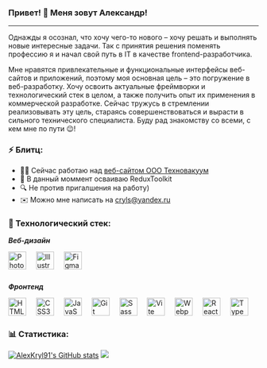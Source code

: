 ### Привет! 👋 Меня зовут Александр!

---

Однажды я осознал, что хочу чего-то нового – хочу решать и выполнять новые интересные задачи. Так с принятия решения поменять профессию я и начал свой путь в IT в качестве frontend-разработчика.

Мне нравятся привлекательные и функциональные интерфейсы веб-сайтов и приложений, поэтому моя основная цель – это погружение в веб-разработку. Хочу освоить актуальные фреймворки и технологический стек в целом, а также получить опыт их применения в коммерческой разработке.
Сейчас тружусь в стремлении реализовывать эту цель, стараясь совершенствоваться и вырасти в сильного технического специалиста. Буду рад знакомству со всеми, с кем мне по пути 😉!

### ⚡ Блитц:

- 👩‍💻 Сейчас работаю над [веб-сайтом ООО Техновакуум](https://github.com/AlexKryl91/Website_Technovacuum)
- 🧠 В данный моммент осваиваю ReduxToolkit
- 🔍 Не против пригалшения на работу)
- ✉️  Можно мне написать на [cryls@yandex.ru](mailto:cryls@yandex.ru)

### 🧱 Технологический стек:

***Веб-дизайн***

<div align="left">
<a href="https://www.adobe.com/uk/products/photoshop.html" target="_blank" rel="noreferrer"><img src="https://raw.githubusercontent.com/danielcranney/readme-generator/main/public/icons/skills/photoshop-colored-dark.svg" width="36" height="36" alt="Photoshop" /></a>
<img width="12" />
<a href="https://www.adobe.com/uk/products/illustrator.html" target="_blank" rel="noreferrer"><img src="https://raw.githubusercontent.com/danielcranney/readme-generator/main/public/icons/skills/illustrator-colored-dark.svg" width="36" height="36" alt="Illustrator" /></a>
<img width="12" />
<a href="https://www.figma.com/" target="_blank" rel="noreferrer"><img src="https://raw.githubusercontent.com/danielcranney/readme-generator/main/public/icons/skills/figma-colored.svg" width="36" height="36" alt="Figma" /></a>
</div>

###

***Фронтенд***

<div align="left">
<a href="https://developer.mozilla.org/en-US/docs/Glossary/HTML5" target="_blank" rel="noreferrer"><img src="https://raw.githubusercontent.com/danielcranney/readme-generator/main/public/icons/skills/html5-colored.svg" width="36" height="36" alt="HTML5" /></a>
<img width="12" />
<a href="https://www.w3.org/TR/CSS/#css" target="_blank" rel="noreferrer"><img src="https://raw.githubusercontent.com/danielcranney/readme-generator/main/public/icons/skills/css3-colored.svg" width="36" height="36" alt="CSS3" /></a>
<img width="12" />
<a href="https://developer.mozilla.org/en-US/docs/Web/JavaScript" target="_blank" rel="noreferrer"><img src="https://raw.githubusercontent.com/danielcranney/readme-generator/main/public/icons/skills/javascript-colored.svg" width="36" height="36" alt="JavaScript" /></a>
<img width="12" />
<a href="https://git-scm.com/" target="_blank" rel="noreferrer"><img src="https://raw.githubusercontent.com/danielcranney/readme-generator/main/public/icons/skills/git-colored.svg" width="36" height="36" alt="Git" /></a>
<img width="12" />
<a href="https://sass-lang.com/" target="_blank" rel="noreferrer"><img src="https://raw.githubusercontent.com/danielcranney/readme-generator/main/public/icons/skills/sass-colored.svg" width="36" height="36" alt="Sass" /></a>
<img width="12" />
<a href="https://vitejs.dev/" target="_blank" rel="noreferrer"><img src="https://raw.githubusercontent.com/danielcranney/readme-generator/main/public/icons/skills/vite-colored.svg" width="36" height="36" alt="Vite" /></a>
<img width="12" />
<a href="https://webpack.js.org/" target="_blank" rel="noreferrer"><img src="https://raw.githubusercontent.com/danielcranney/readme-generator/main/public/icons/skills/webpack-colored.svg" width="36" height="36" alt="Webpack" /></a>
<img width="12" />
<a href="https://reactjs.org/" target="_blank" rel="noreferrer"><img src="https://raw.githubusercontent.com/danielcranney/readme-generator/main/public/icons/skills/react-colored.svg" width="36" height="36" alt="React" /></a>
<img width="12" />
<a href="https://www.typescriptlang.org/" target="_blank" rel="noreferrer"><img src="https://raw.githubusercontent.com/danielcranney/readme-generator/main/public/icons/skills/typescript-colored.svg" width="36" height="36" alt="TypeScript" /></a>
</div>

### 📊 Cтатистика:

<a href="http://www.github.com/AlexKryl91"><img src="https://github-readme-stats.vercel.app/api?username=AlexKryl91&show_icons=true&hide=&count_private=true&title_color=0891b2&text_color=ffffff&icon_color=0891b2&bg_color=1c1917&hide_border=true&show_icons=true" alt="AlexKryl91's GitHub stats" /></a>
<a href="http://www.github.com/AlexKryl91"><img src="https://github-readme-streak-stats.herokuapp.com/?user=AlexKryl91&stroke=ffffff&background=1c1917&ring=0891b2&fire=0891b2&currStreakNum=ffffff&currStreakLabel=0891b2&sideNums=ffffff&sideLabels=ffffff&dates=ffffff&hide_border=true" /></a>
